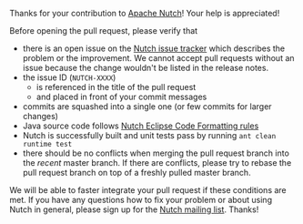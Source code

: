 Thanks for your contribution to [Apache Nutch](http://nutch.apache.org/)! Your help is appreciated!

Before opening the pull request, please verify that
* there is an open issue on the [Nutch issue tracker](https://issues.apache.org/jira/projects/NUTCH) which describes the problem or the improvement. We cannot accept pull requests without an issue because the change wouldn't be listed in the release notes.
* the issue ID (`NUTCH-XXXX`)
  - is referenced in the title of the pull request
  - and placed in front of your commit messages
* commits are squashed into a single one (or few commits for larger changes)
* Java source code follows [Nutch Eclipse Code Formatting rules](https://github.com/apache/nutch/blob/master/eclipse-codeformat.xml)
* Nutch is successfully built and unit tests pass by running `ant clean runtime test`
* there should be no conflicts when merging the pull request branch into the *recent* master branch. If there are conflicts, please try to rebase the pull request branch on top of a freshly pulled master branch.

We will be able to faster integrate your pull request if these conditions are met. If you have any questions how to fix your problem or about using Nutch in general, please sign up for the [Nutch mailing list](http://nutch.apache.org/mailing_lists.html). Thanks!

